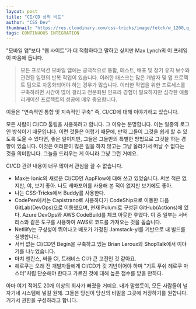 ```yaml
---
layout: post
title: "CI/CD 상의 비트"
author: "CSS Dev"
thumbnail: "https://res.cloudinary.com/css-tricks/image/fetch/w_1200,q_auto,f_auto/https://css-tricks.com/wp-content/uploads/2020/08/ci-logos.png"
tags: CONTINUOUS INTEGRATION
---
```



"모바일 앱"보다 "웹 사이트"가 더 적합하다고 말하고 싶지만 Max Lynch의 이 프레임이 마음에 듭니다.

> 모든 프로덕션 모바일 앱에는 궁극적으로 통합, 테스트, 배포 및 장기 유지 보수와 관련된 일련의 반복 작업이 있습니다. 이러한 태스크는 많은 개발자 및 앱 프로젝트 팀으로 자동화되어야 하는 경우가 많습니다. 이러한 작업을 위한 프로세스를 구축하려면 시간이 많이 걸리고 전문화된 인프라 경험이 필요하지만 심각한 애플리케이션 프로젝트의 성공에 매우 중요합니다.

이들은 "연속적인 통합 및 지속적인 구축" 즉, CI/CD에 대해 이야기하고 있습니다.

모든 사람이 CI/CD 툴링을 사용하려고 합니다. 그 이유는 분명합니다. 이는 일종의 로그인 방식이기 때문입니다. 이런 것들은 어렵기 때문에, 만약 그들이 그것을 쉽게 할 수 있도록 도울 수 있다면, 좋은 일이지만, 그들은 그들만의 특별한 방법으로 그것을 하는 경향이 있습니다. 이것은 여러분이 많은 일을 하지 않고는 그냥 올라가서 떠날 수 없다는 것을 의미합니다. 그늘을 드리우는 게 아니라 그냥 그런 거예요.

CI/CD 관련 내용이 너무 많아서 관심을 끌 수 없습니다.

- Max는 Ionic의 새로운 CI/CD인 AppFlow에 대해 쓰고 있었습니다. 써본 적은 없지만, 야, 보기 좋아. 나도 세마포어를 사용해 본 적이 없지만 보기에도 좋아.
- 나는 CSS-Tricks에서 Buddy를 사용한다.
- CodePen에서는 Capistrano로 사용하다가 CodeShip으로 이동한 다음 GitLab(DevOps)으로 이동했으며, 현재 Pulumi로 구성된 GitHub(Actions)에 있다. Azure DevOps와 AWS CodeBuild를 체크 아웃한 후였다. 이 중 일부는 서버리스와 같은 도구를 사용하여 AWS로 코드를 가져오는 것을 돕습니다.
- Netliify는 구성성이 뛰어나고 배포가 가정된 Jamstack-yi를 기반으로 내 빌드를 실행합니다.
- 서버 없는 CI/CD인 Begin을 구축하고 있는 Brian Leroux와 ShopTalk에서 이야기를 나누었습니다.
- 마치 젠킨스, 써클 CI, 트래비스 CI가 큰 고전인 것 같아요.
- 헤로쿠는 오래 전 개발자들에게 CI/CD가 깃 기반이어야 하며 "기트 푸쉬 헤로쿠 마스터"처럼 단순해야 한다고 가르친 것에 대해 높은 점수를 받을 만하다.

아마 여기 적어도 20개 이상의 회사가 빠졌을 거예요. 내가 말했듯이, 모든 사람들이 널 자기네 시스템에 넣길 원해. 그들은 당신이 당신의 비밀을 그곳에 저장하기를 원합니다. 거기서 권한을 구성하라고 합니다.